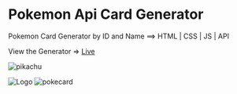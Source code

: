 # Pokemon Api Card Generator
Pokemon Card Generator by ID and Name ==> HTML | CSS | JS | API 

View the Generator => [Live](https://dan-angelin.com/projects/pokecard-api-js)

![pikachu](https://i.imgur.com/d8zj42u.png) 

![Logo](https://i.ibb.co/WxwT7jw/Pokemon-Card-Generator.png)
![pokecard](https://i.ibb.co/3Ymh35Q/pokecard-api.jpg) 
